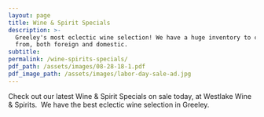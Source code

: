 ```yaml
---
layout: page
title: Wine & Spirit Specials
description: >-
  Greeley's most eclectic wine selection! We have a huge inventory to choose
  from, both foreign and domestic.
subtitle:
permalink: /wine-spirits-specials/
pdf_path: /assets/images/08-28-18-1.pdf
pdf_image_path: /assets/images/labor-day-sale-ad.jpg
---
```


Check out our latest Wine & Spirit Specials on sale today, at Westlake Wine & Spirits.  We have the best eclectic wine selection in Greeley.